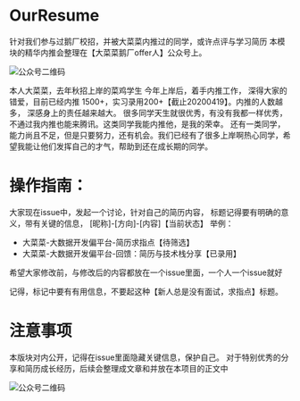 # OurResume
针对我们参与过鹅厂校招，并被大菜菜内推过的同学，或许点评与学习简历
本模块的精华内推会整理在【大菜菜鹅厂offer人】公众号上。


![公众号二维码](https://mmbiz.qpic.cn/mmbiz_jpg/EjjRT2SXvmHEhMpwK583nfW8UXplPHqoZeib2Roibib3p5rKS5WIATf791EjAcQU7YTFu1GseicdBug683u928v6gA/640?wx_fmt=jpeg&tp=webp&wxfrom=5&wx_lazy=1&wx_co=1)

本人大菜菜，去年秋招上岸的菜鸡学生
今年上岸后，着手内推工作， 深得大家的错爱，目前已经内推 1500+，实习录用200+【截止20200419】。内推的人数越多， 深感身上的责任越来越大。
很多同学天生就很优秀，有没有我都一样优秀，不通过我内推也能来腾讯。这类同学我能内推他，是我的荣幸。
还有一类同学，能力尚且不足，但是只要努力，还有机会。我们已经有了很多上岸啊热心同学，希望我能让他们发挥自己的才气，帮助到还在成长期的同学。

# 操作指南：
大家现在issue中，发起一个讨论，针对自己的简历内容，
标题记得要有明确的意义，带有关键的信息， [昵称]-[方向]-[内容]【当前状态】
举例：
- 大菜菜-大数据开发偏平台-简历求指点【待筛选】
- 大菜菜-大数据开发偏平台-回馈：简历与技术栈分享【已录用】

希望大家修改前，与修改后的内容都放在一个issue里面，一个人一个issue就好

记得，标记中要有有用信息，不要起这种【新人总是没有面试，求指点】标题。

# 注意事项
本版块对内公开，记得在issue里面隐藏关键信息，保护自己。
对于特别优秀的分享和简历成长经历，后续会整理成文章和并放在本项目的正文中

![公众号二维码](https://mmbiz.qpic.cn/mmbiz_jpg/EjjRT2SXvmHEhMpwK583nfW8UXplPHqoZeib2Roibib3p5rKS5WIATf791EjAcQU7YTFu1GseicdBug683u928v6gA/640?wx_fmt=jpeg&tp=webp&wxfrom=5&wx_lazy=1&wx_co=1)

